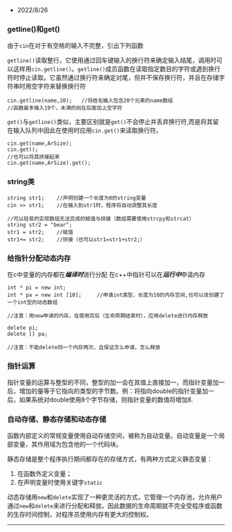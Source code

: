 * 2022/8/26

### getline()和get()
由于`cin`在对于有空格的输入不完整，引出下列函数

`getline()`读取整行，它使用通过回车键输入的换行符来确定输入结尾，调用时可以这样用`cin.getline()`。`getline()`成员函数在读取指定数目的字符或遇到换行符时停止读取。它虽然通过换行符来确定对尾，但并不保存换行符，并且在存储字符串时用空字符来替换换行符
```
cin.getline(name,20);   //将姓名输入包含20个元素的name数组
//函数最多输入19个，未满的则在后面加上空字符
```
`get()`与`getline()`类似，主要区别就是`get()`不会停止并丢弃换行符,而是将其留在输入队列中因此在使用时应用`cin.get()`来读取换行符。
```
cin.get(name,ArSize);
cin.get();
//也可以将其拼接起来
cin.get(name,ArSize).get();
```

### string类
```
string str1;    //声明创建一个长度为0的string变量
cin >> str1;    //在输入到str1时，程序将自动调整其长度

//可以轻易的实现数组无法完成的赋值与拼接（数组需要使用strcpy和strcat）
string str2 = "bear";
str1 = str2;    //赋值
str1+= str2;    //拼接（也可以str1=str1+str2;）
```
### 给指针分配动态内存
在c中变量的内存都在***编译时***进行分配
在c++中指针可以在***运行中***申请内存
```
int * pi = new int;  
int * pa = new int [10];     //申请int类型，长度为10的内存空间,也可以说创建了一个int型的动态数组

//注意：用new申请的内存，在使用完后（生命周期结束时），应用delete进行内存释放

delete pi;
delete [] pa;

//注意：不能delete同一个内存两次，且保证怎么申请，怎么释放
```
### 指针运算
指针变量的运算与整型的不同，整型的加一会在其值上直接加一，而指针变量加一后，增加的量等于它指向的类型的字节数。例：将指向double的指针变量加一后，如果系统对double使用8个字节存储，则指针变量的数值将增加8.

### 自动存储、静态存储和动态存储
函数内部定义的常规变量使用自动存储空间，被称为自动变量。自动变量是一个局部变量，其作用域为包含他的一个代码块。

静态存储是整个程序执行期间都存在的存储方式，有两种方式定义静态变量：
1. 在函数外定义变量；
2. 在声明变量时使用关键字`static`

动态存储用`new`和`delete`实现了一种更灵活的方式，它管理一个内存池，允许用户通过`new`和`delete`来进行分配和释放。因此数据的生命周期就不完全受程序或函数的生存时间控制，对程序员使用内存有更大的控制权。
* * * 
